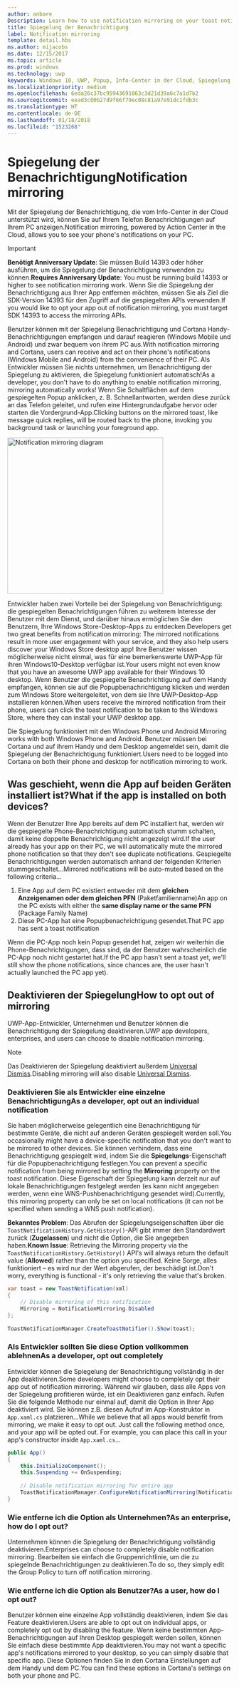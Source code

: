 ```yaml
---
author: anbare
Description: Learn how to use notification mirroring on your toast notifications.
title: Spiegelung der Benachrichtigung
label: Notification mirroring
template: detail.hbs
ms.author: mijacobs
ms.date: 12/15/2017
ms.topic: article
ms.prod: windows
ms.technology: uwp
keywords: Windows 10, UWP, Popup, Info-Center in der Cloud, Spiegelung der Benachrichtigung, Benachrichtigung, geräteübergreifend
ms.localizationpriority: medium
ms.openlocfilehash: 6eda26c37bc95943691063c3d21d39a6c7a1d7b2
ms.sourcegitcommit: eead3c00b27d9f66f79ec08c81a97e91dc1fdb3c
ms.translationtype: HT
ms.contentlocale: de-DE
ms.lasthandoff: 01/18/2018
ms.locfileid: "1523268"
---
```

# <a name="notification-mirroring"></a><span data-ttu-id="88f98-103">Spiegelung der Benachrichtigung</span><span class="sxs-lookup"><span data-stu-id="88f98-103">Notification mirroring</span></span>

<span data-ttu-id="88f98-104">Mit der Spiegelung der Benachrichtigung, die vom Info-Center in der Cloud unterstützt wird, können Sie auf Ihrem Telefon Benachrichtigungen auf Ihrem PC anzeigen.</span><span class="sxs-lookup"><span data-stu-id="88f98-104">Notification mirroring, powered by Action Center in the Cloud, allows you to see your phone's notifications on your PC.</span></span>

> [!IMPORTANT]
> <span data-ttu-id="88f98-105">**Benötigt Anniversary Update**: Sie müssen Build 14393 oder höher ausführen, um die Spiegelung der Benachrichtigung verwenden zu können.</span><span class="sxs-lookup"><span data-stu-id="88f98-105">**Requires Anniversary Update**: You must be running build 14393 or higher to see notification mirroring work.</span></span> <span data-ttu-id="88f98-106">Wenn Sie die Spiegelung der Benachrichtigung aus Ihrer App entfernen möchten, müssen Sie als Ziel die SDK-Version 14393 für den Zugriff auf die gespiegelten APIs verwenden.</span><span class="sxs-lookup"><span data-stu-id="88f98-106">If you would like to opt your app out of notification mirroring, you must target SDK 14393 to access the mirroring APIs.</span></span>

<span data-ttu-id="88f98-107">Benutzer können mit der Spiegelung Benachrichtigung und Cortana Handy-Benachrichtigungen empfangen und darauf reagieren (Windows Mobile und Android) und zwar bequem von ihrem PC aus.</span><span class="sxs-lookup"><span data-stu-id="88f98-107">With notification mirroring and Cortana, users can receive and act on their phone's notifications (Windows Mobile and Android) from the convenience of their PC.</span></span> <span data-ttu-id="88f98-108">Als Entwickler müssen Sie nichts unternehmen, um Benachrichtigung der Spiegelung zu aktivieren, die Spiegelung funktioniert automatisch!</span><span class="sxs-lookup"><span data-stu-id="88f98-108">As a developer, you don't have to do anything to enable notification mirroring, mirroring automatically works!</span></span> <span data-ttu-id="88f98-109">Wenn Sie Schaltflächen auf dem gespiegelten Popup anklicken, z. B. Schnellantworten, werden diese zurück an das Telefon geleitet, und rufen eine Hintergrundaufgabe hervor oder starten die Vordergrund-App.</span><span class="sxs-lookup"><span data-stu-id="88f98-109">Clicking buttons on the mirrored toast, like message quick replies, will be routed back to the phone, invoking you background task or launching your foreground app.</span></span>

<img alt="Notification mirroring diagram" src="images/toast-mirroring.gif" width="350"/>

<span data-ttu-id="88f98-110">Entwickler haben zwei Vorteile bei der Spiegelung von Benachrichtigung: die gespiegelten Benachrichtigungen führen zu weiterem Interesse der Benutzer mit dem Dienst, und darüber hinaus ermöglichen Sie den Benutzern, Ihre Windows Store-Desktop-Apps zu entdecken.</span><span class="sxs-lookup"><span data-stu-id="88f98-110">Developers get two great benefits from notification mirroring: The mirrored notifications result in more user engagement with your service, and they also help users discover your Windows Store desktop app!</span></span> <span data-ttu-id="88f98-111">Ihre Benutzer wissen möglicherweise nicht einmal, was für eine bemerkenswerte UWP-App für ihren Windows10-Desktop verfügbar ist.</span><span class="sxs-lookup"><span data-stu-id="88f98-111">Your users might not even know that you have an awesome UWP app available for their Windows 10 desktop.</span></span> <span data-ttu-id="88f98-112">Wenn Benutzer die gespiegelte Benachrichtigung auf dem Handy empfangen, können sie auf die Popupbenachrichtigung klicken und werden zum Windows Store weitergeleitet, von dem sie Ihre UWP-Desktop-App installieren können.</span><span class="sxs-lookup"><span data-stu-id="88f98-112">When users receive the mirrored notification from their phone, users can click the toast notification to be taken to the Windows Store, where they can install your UWP desktop app.</span></span>

<span data-ttu-id="88f98-113">Die Spiegelung funktioniert mit den Windows Phone und Android.</span><span class="sxs-lookup"><span data-stu-id="88f98-113">Mirroring works with both Windows Phone and Android.</span></span> <span data-ttu-id="88f98-114">Benutzer müssen bei Cortana und auf ihrem Handy und dem Desktop angemeldet sein, damit die Spiegelung der Benachrichtigung funktioniert.</span><span class="sxs-lookup"><span data-stu-id="88f98-114">Users need to be logged into Cortana on both their phone and desktop for notification mirroring to work.</span></span>


## <a name="what-if-the-app-is-installed-on-both-devices"></a><span data-ttu-id="88f98-115">Was geschieht, wenn die App auf beiden Geräten installiert ist?</span><span class="sxs-lookup"><span data-stu-id="88f98-115">What if the app is installed on both devices?</span></span>

<span data-ttu-id="88f98-116">Wenn der Benutzer Ihre App bereits auf dem PC installiert hat, werden wir die gespiegelte Phone-Benachrichtigung automatisch stumm schalten, damit keine doppelte Benachrichtigung nicht angezeigt wird.</span><span class="sxs-lookup"><span data-stu-id="88f98-116">If the user already has your app on their PC, we will automatically mute the mirrored phone notification so that they don't see duplicate notifications.</span></span> <span data-ttu-id="88f98-117">Gespiegelte Benachrichtigungen werden automatisch anhand der folgenden Kriterien stummgeschaltet...</span><span class="sxs-lookup"><span data-stu-id="88f98-117">Mirrored notifications will be auto-muted based on the following criteria...</span></span>

1. <span data-ttu-id="88f98-118">Eine App auf dem PC existiert entweder mit dem **gleichen Anzeigenamen oder dem gleichen PFN** (Paketfamilienname)</span><span class="sxs-lookup"><span data-stu-id="88f98-118">An app on the PC exists with either the **same display name or the same PFN** (Package Family Name)</span></span>
2. <span data-ttu-id="88f98-119">Diese PC-App hat eine Popupbenachrichtigung gesendet.</span><span class="sxs-lookup"><span data-stu-id="88f98-119">That PC app has sent a toast notification</span></span>

<span data-ttu-id="88f98-120">Wenn die PC-App noch kein Popup gesendet hat, zeigen wir weiterhin die Phone-Benachrichtigungen, dass sind, da der Benutzer wahrscheinlich die PC-App noch nicht gestartet hat.</span><span class="sxs-lookup"><span data-stu-id="88f98-120">If the PC app hasn't sent a toast yet, we'll still show the phone notifications, since chances are, the user hasn't actually launched the PC app yet).</span></span>


## <a name="how-to-opt-out-of-mirroring"></a><span data-ttu-id="88f98-121">Deaktivieren der Spiegelung</span><span class="sxs-lookup"><span data-stu-id="88f98-121">How to opt out of mirroring</span></span>

<span data-ttu-id="88f98-122">UWP-App-Entwickler, Unternehmen und Benutzer können die Benachrichtigung der Spiegelung deaktivieren.</span><span class="sxs-lookup"><span data-stu-id="88f98-122">UWP app developers, enterprises, and users can choose to disable notification mirroring.</span></span>

> [!NOTE]
> <span data-ttu-id="88f98-123">Das Deaktivieren der Spiegelung deaktiviert außerdem [Universal Dismiss](universal-dismiss.md).</span><span class="sxs-lookup"><span data-stu-id="88f98-123">Disabling mirroring will also disable [Universal Dismiss](universal-dismiss.md).</span></span>


### <a name="as-a-developer-opt-out-an-individual-notification"></a><span data-ttu-id="88f98-124">Deaktivieren Sie als Entwickler eine einzelne Benachrichtigung</span><span class="sxs-lookup"><span data-stu-id="88f98-124">As a developer, opt out an individual notification</span></span>

<span data-ttu-id="88f98-125">Sie haben möglicherweise gelegentlich eine Benachrichtigung für bestimmte Geräte, die nicht auf anderen Geräten gespiegelt werden soll.</span><span class="sxs-lookup"><span data-stu-id="88f98-125">You occasionally might have a device-specific notification that you don't want to be mirrored to other devices.</span></span> <span data-ttu-id="88f98-126">Sie können verhindern, dass eine Benachrichtigung gespiegelt wird, indem Sie die **Spiegelungs**-Eigenschaft für die Popupbenachrichtigung festlegen.</span><span class="sxs-lookup"><span data-stu-id="88f98-126">You can prevent a specific notification from being mirrored by setting the **Mirroring** property on the toast notification.</span></span> <span data-ttu-id="88f98-127">Diese Eigenschaft der Spiegelung kann derzeit nur auf lokale Benachrichtigungen festgelegt werden (es kann nicht angegeben werden, wenn eine WNS-Pushbenachrichtigung gesendet wird).</span><span class="sxs-lookup"><span data-stu-id="88f98-127">Currently, this mirroring property can only be set on local notifications (it can not be specified when sending a WNS push notification).</span></span>

<span data-ttu-id="88f98-128">**Bekanntes Problem**: Das Abrufen der Spiegelungseigenschaften über die `ToastNotificationHistory.GetHistory()`-API gibt immer den Standardwert zurück (**Zugelassen**) und nicht die Option, die Sie angegeben haben.</span><span class="sxs-lookup"><span data-stu-id="88f98-128">**Known Issue**: Retrieving the Mirroring property via the `ToastNotificationHistory.GetHistory()` API's will always return the default value (**Allowed**) rather than the option you specified.</span></span> <span data-ttu-id="88f98-129">Keine Sorge, alles funktioniert – es wird nur der Wert abgerufen, der beschädigt ist.</span><span class="sxs-lookup"><span data-stu-id="88f98-129">Don't worry, everything is functional - it's only retrieving the value that's broken.</span></span>

```csharp
var toast = new ToastNotification(xml)
{
    // Disable mirroring of this notification
    Mirroring = NotificationMirroring.Disabled
};
  
ToastNotificationManager.CreateToastNotifier().Show(toast);
```


### <a name="as-a-developer-opt-out-completely"></a><span data-ttu-id="88f98-130">Als Entwickler sollten Sie diese Option vollkommen ablehnen</span><span class="sxs-lookup"><span data-stu-id="88f98-130">As a developer, opt out completely</span></span>

<span data-ttu-id="88f98-131">Entwickler können die Spiegelung der Benachrichtigung vollständig in der App deaktivieren.</span><span class="sxs-lookup"><span data-stu-id="88f98-131">Some developers might choose to completely opt their app out of notification mirroring.</span></span> <span data-ttu-id="88f98-132">Während wir glauben, dass alle Apps von der Spiegelung profitieren würde, ist ein Deaktivieren ganz einfach. Rufen Sie die folgende Methode nur einmal auf, damit die Option in Ihrer App deaktiviert wird. Sie können z.B. diesen Aufruf im App-Konstruktor in `App.xaml.cs` platzieren...</span><span class="sxs-lookup"><span data-stu-id="88f98-132">While we believe that all apps would benefit from mirroring, we make it easy to opt out. Just call the following method once, and your app will be opted out. For example, you can place this call in your app's constructor inside `App.xaml.cs`...</span></span>

```csharp
public App()
{
    this.InitializeComponent();
    this.Suspending += OnSuspending;
 
    // Disable notification mirroring for entire app
    ToastNotificationManager.ConfigureNotificationMirroring(NotificationMirroring.Disabled);
}
```


### <a name="as-an-enterprise-how-do-i-opt-out"></a><span data-ttu-id="88f98-133">Wie entferne ich die Option als Unternehmen?</span><span class="sxs-lookup"><span data-stu-id="88f98-133">As an enterprise, how do I opt out?</span></span>

<span data-ttu-id="88f98-134">Unternehmen können die Spiegelung der Benachrichtigung vollständig deaktivieren.</span><span class="sxs-lookup"><span data-stu-id="88f98-134">Enterprises can choose to completely disable notification mirroring.</span></span> <span data-ttu-id="88f98-135">Bearbeiten sie einfach die Gruppenrichtlinie, um die zu spiegelnde Benachrichtigungen zu deaktivieren.</span><span class="sxs-lookup"><span data-stu-id="88f98-135">To do so, they simply edit the Group Policy to turn off notification mirroring.</span></span>


### <a name="as-a-user-how-do-i-opt-out"></a><span data-ttu-id="88f98-136">Wie entferne ich die Option als Benutzer?</span><span class="sxs-lookup"><span data-stu-id="88f98-136">As a user, how do I opt out?</span></span>

<span data-ttu-id="88f98-137">Benutzer können eine einzelne App vollständig deaktivieren, indem Sie das Feature deaktivieren.</span><span class="sxs-lookup"><span data-stu-id="88f98-137">Users are able to opt out on individual apps, or completely opt out by disabling the feature.</span></span> <span data-ttu-id="88f98-138">Wenn keine bestimmten App-Benachrichtigungen auf Ihren Desktop gespiegelt werden sollen, können Sie einfach diese bestimmte App deaktivieren.</span><span class="sxs-lookup"><span data-stu-id="88f98-138">You may not want a specific app's notifications mirrored to your desktop, so you can simply disable that specific app.</span></span> <span data-ttu-id="88f98-139">Diese Optionen finden Sie in den Cortana Einstellungen auf dem Handy und dem PC.</span><span class="sxs-lookup"><span data-stu-id="88f98-139">You can find these options in Cortana's settings on both your phone and PC.</span></span>